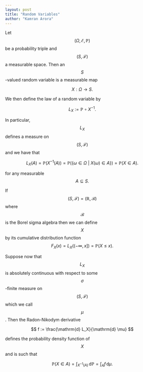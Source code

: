 ```yaml
---
layout: post
title: "Random Variables"
author: "Kamran Arora"
---
```


Let $$(\Omega, \mathcal{E}, \mathbb{P})$$ be a probability triple and $$(S, \mathcal{F})$$ a measurable space. Then an $$S$$-valued random variable is a measurable map 

$$
X: \Omega \rightarrow S.
$$

We then define the law of a random variable by 

$$
L_X := \mathbb{P} \circ X^{-1}.
$$

In particular, $$L_X$$ defines a measure on $$(S, \mathcal{F})$$ and we have that 

$$
L_X(A) = \mathbb{P}(X^{-1}(A)) = \mathbb{P}(\{\omega \in \Omega\ \vert \ X(\omega) \in A\}) = \mathbb{P}(X \in A).
$$

for any measurable $$A \subseteq S.$$

If $$(S, \mathcal{F})=(\mathbb{R}, \mathcal{B})$$ where $$\mathcal{B}$$ is the Borel sigma algebra then we can define $$X$$ by its cumulative distribution function $$F_X(x) = L_X((-\infty, x]) = \mathbb{P}(X \leq x).$$

Suppose now that $$L_X$$ is absolutely continuous with respect to some $$\sigma$$-finite measure on $$(S, \mathcal{F})$$ which we call $$\mu$$. Then the Radon-Nikodym derivative

$$
f := \frac{\mathrm{d} L_X}{\mathrm{d} \mu}
$$

defines the probability density function of $$X$$ and is such that

$$
\mathbb{P}(X \in A) = \int_{X^{-1}(A)} \mathop{} \mathrm{d} \mathbb{P} = \int_A f \mathop{} \mathrm{d} \mu.
$$